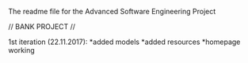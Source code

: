 The readme file for the Advanced Software Engineering Project

// BANK PROJECT //

1st iteration (22.11.2017):
*added models
*added resources
*homepage working